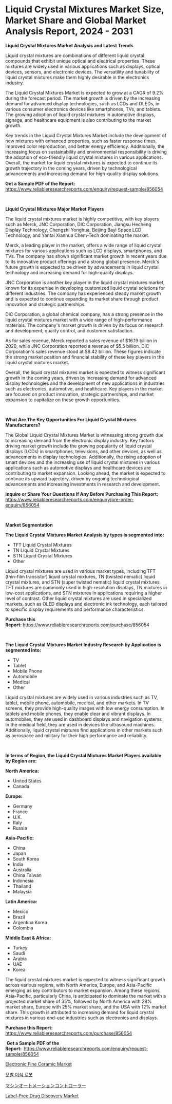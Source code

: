 <p><h1>Liquid Crystal Mixtures Market Size, Market Share and Global Market Analysis Report, 2024 - 2031</h1></p><p><strong>Liquid Crystal Mixtures Market Analysis and Latest Trends</strong></p>
<p><p>Liquid crystal mixtures are combinations of different liquid crystal compounds that exhibit unique optical and electrical properties. These mixtures are widely used in various applications such as displays, optical devices, sensors, and electronic devices. The versatility and tunability of liquid crystal mixtures make them highly desirable in the electronics industry.</p><p>The Liquid Crystal Mixtures Market is expected to grow at a CAGR of 9.2% during the forecast period. The market growth is driven by the increasing demand for advanced display technologies, such as LCDs and OLEDs, in various consumer electronics devices like smartphones, TVs, and tablets. The growing adoption of liquid crystal mixtures in automotive displays, signage, and healthcare equipment is also contributing to the market growth.</p><p>Key trends in the Liquid Crystal Mixtures Market include the development of new mixtures with enhanced properties, such as faster response times, improved color reproduction, and better energy efficiency. Additionally, the increasing focus on sustainability and environmental responsibility is driving the adoption of eco-friendly liquid crystal mixtures in various applications. Overall, the market for liquid crystal mixtures is expected to continue its growth trajectory in the coming years, driven by technological advancements and increasing demand for high-quality display solutions.</p></p>
<p><strong>Get a Sample PDF of the Report:&nbsp;</strong> <a href="https://www.reliableresearchreports.com/enquiry/request-sample/856054">https://www.reliableresearchreports.com/enquiry/request-sample/856054</a></p>
<p>&nbsp;</p>
<p><strong>Liquid Crystal Mixtures Major Market Players</strong></p>
<p><p>The liquid crystal mixtures market is highly competitive, with key players such as Merck, JNC Corporation, DIC Corporation, Jiangsu Hecheng Display Technology, Chengzhi Yonghua, Beijing Bayi Space LCD Technology, and Yantai Xianhua Chem-Tech dominating the market. </p><p>Merck, a leading player in the market, offers a wide range of liquid crystal mixtures for various applications such as LCD displays, smartphones, and TVs. The company has shown significant market growth in recent years due to its innovative product offerings and a strong global presence. Merck's future growth is expected to be driven by advancements in liquid crystal technology and increasing demand for high-quality displays.</p><p>JNC Corporation is another key player in the liquid crystal mixtures market, known for its expertise in developing customized liquid crystal solutions for different industries. The company has experienced steady market growth and is expected to continue expanding its market share through product innovation and strategic partnerships.</p><p>DIC Corporation, a global chemical company, has a strong presence in the liquid crystal mixtures market with a wide range of high-performance materials. The company's market growth is driven by its focus on research and development, quality control, and customer satisfaction.</p><p>As for sales revenue, Merck reported a sales revenue of $16.19 billion in 2020, while JNC Corporation reported a revenue of $5.5 billion. DIC Corporation's sales revenue stood at $8.42 billion. These figures indicate the strong market position and financial stability of these key players in the liquid crystal mixtures market. </p><p>Overall, the liquid crystal mixtures market is expected to witness significant growth in the coming years, driven by increasing demand for advanced display technologies and the development of new applications in industries such as electronics, automotive, and healthcare. Key players in the market are focused on product innovation, strategic partnerships, and market expansion to capitalize on these growth opportunities.</p></p>
<p>&nbsp;</p>
<p><strong>What Are The Key Opportunities For Liquid Crystal Mixtures Manufacturers?</strong></p>
<p><p>The Global Liquid Crystal Mixtures Market is witnessing strong growth due to increasing demand from the electronic display industry. Key factors driving market growth include the growing popularity of liquid crystal displays (LCDs) in smartphones, televisions, and other devices, as well as advancements in display technologies. Additionally, the rising adoption of smart devices and the increasing use of liquid crystal mixtures in various applications such as automotive displays and healthcare devices are contributing to market expansion. Looking ahead, the market is expected to continue its upward trajectory, driven by ongoing technological advancements and increasing investments in research and development.</p></p>
<p><strong>Inquire or Share Your Questions If Any Before Purchasing This Report:</strong> <a href="https://www.reliableresearchreports.com/enquiry/pre-order-enquiry/856054">https://www.reliableresearchreports.com/enquiry/pre-order-enquiry/856054</a></p>
<p>&nbsp;</p>
<p><strong>Market Segmentation</strong></p>
<p><strong>The Liquid Crystal Mixtures Market Analysis by types is segmented into:</strong></p>
<p><ul><li>TFT Liquid Crystal Mixtures</li><li>TN Liquid Crystal Mixtures</li><li>STN Liquid Crystal Mixtures</li><li>Other</li></ul></p>
<p><p>Liquid crystal mixtures are used in various market types, including TFT (thin-film transistor) liquid crystal mixtures, TN (twisted nematic) liquid crystal mixtures, and STN (super twisted nematic) liquid crystal mixtures. TFT mixtures are commonly used in high-resolution displays, TN mixtures in low-cost applications, and STN mixtures in applications requiring a higher level of contrast. Other liquid crystal mixtures are used in specialized markets, such as OLED displays and electronic ink technology, each tailored to specific display requirements and performance characteristics.</p></p>
<p><strong>Purchase this Report:&nbsp;</strong><a href="https://www.reliableresearchreports.com/purchase/856054">https://www.reliableresearchreports.com/purchase/856054</a></p>
<p>&nbsp;</p>
<p><strong>The Liquid Crystal Mixtures Market Industry Research by Application is segmented into:</strong></p>
<p><ul><li>TV</li><li>Tablet</li><li>Mobile Phone</li><li>Automobile</li><li>Medical</li><li>Other</li></ul></p>
<p><p>Liquid crystal mixtures are widely used in various industries such as TV, tablet, mobile phone, automobile, medical, and other markets. In TV screens, they provide high-quality images with low energy consumption. In tablets and mobile phones, they enable clear and vibrant displays. In automobiles, they are used in dashboard displays and navigation systems. In the medical field, they are used in devices like ultrasound machines. Additionally, liquid crystal mixtures find applications in other markets such as aerospace and military for their high performance and reliability.</p></p>
<p>&nbsp;</p>
<p><strong>In terms of Region, the Liquid Crystal Mixtures Market Players available by Region are:</strong></p>
<p>
    <p> <strong> North America: </strong>
        <ul>
            <li>United States</li>
            <li>Canada</li>
        </ul>
        </p> 
    <p> <strong> Europe: </strong>
        <ul>
            <li>Germany</li>
            <li>France</li>
            <li>U.K.</li>
            <li>Italy</li>
            <li>Russia</li>
        </ul>
        </p> 
    <p> <strong> Asia-Pacific: </strong>
        <ul>
            <li>China</li>
            <li>Japan</li>
            <li>South Korea</li>
            <li>India</li>
            <li>Australia</li>
            <li>China Taiwan</li>
            <li>Indonesia</li>
            <li>Thailand</li>
            <li>Malaysia</li>
        </ul>
        </p> 
    <p> <strong> Latin America: </strong>
        <ul>
            <li>Mexico</li>
            <li>Brazil</li>
            <li>Argentina Korea</li>
            <li>Colombia</li>
        </ul>
        </p> 
    <p> <strong> Middle East & Africa: </strong>
        <ul>
            <li>Turkey</li>
            <li>Saudi</li>
            <li>Arabia</li>
            <li>UAE</li>
            <li>Korea</li>
        </ul>
    </p>
    </p>
<p><p>The liquid crystal mixtures market is expected to witness significant growth across various regions, with North America, Europe, and Asia-Pacific emerging as key contributors to market expansion. Among these regions, Asia-Pacific, particularly China, is anticipated to dominate the market with a projected market share of 35%, followed by North America with 28% market share, Europe with 25% market share, and the USA with 12% market share. This growth is attributed to increasing demand for liquid crystal mixtures in various end-use industries such as electronics and displays.</p></p>
<p><strong>Purchase this Report: </strong><a href="https://www.reliableresearchreports.com/purchase/856054">https://www.reliableresearchreports.com/purchase/856054</a></p>
<p>&nbsp;<strong>Get a Sample PDF of the Report:&nbsp;&nbsp;</strong><a href="https://www.reliableresearchreports.com/enquiry/request-sample/856054">https://www.reliableresearchreports.com/enquiry/request-sample/856054</a></p>
<p><strong></strong></p>
<p><p><a href="https://view.publitas.com/reportprime-1/electronic-fine-ceramic-market-with-the-goal-of-estimating-the-market-size-and-future-growth-potential-of-various-market-segments-based-on-component-applications-end-user-and-region/">Electronic Fine Ceramic Market</a></p><p><a href="https://medium.com/@percyhagernes9778/%ED%97%A4%EC%96%B4-%EC%9D%B4%EC%8B%9D-%EB%A1%9C%EB%B4%87-%EC%8B%9C%EC%9E%A5-%EC%8B%9C%EC%9E%A5-cagr-%EC%8B%9C%EC%9E%A5-%ED%8A%B8%EB%A0%8C%EB%93%9C-%EB%B0%8F-%EC%84%B1%EC%9E%A5-%EC%A0%84%EB%9E%B5%EC%97%90-%EB%8C%80%ED%95%9C-%ED%86%B5%EC%B0%B0%EB%A0%A5-4b824915395c">모발 이식 로봇</a></p><p><a href="https://medium.com/@susanjprice2023/%E6%A9%9F%E6%A2%B0%E3%82%AA%E3%83%BC%E3%83%88%E3%83%A1%E3%83%BC%E3%82%B7%E3%83%A7%E3%83%B3%E3%82%B3%E3%83%B3%E3%83%88%E3%83%AD%E3%83%BC%E3%83%A9%E3%83%BC%E5%B8%82%E5%A0%B4%E3%83%AC%E3%83%9D%E3%83%BC%E3%83%88%E3%81%AF-%E3%81%93%E3%81%AE%E5%B8%82%E5%A0%B4%E3%81%AE%E6%9C%80%E6%96%B0%E3%81%AE%E3%83%88%E3%83%AC%E3%83%B3%E3%83%89%E3%82%84%E6%88%90%E9%95%B7%E6%A9%9F%E4%BC%9A%E3%82%92%E6%98%8E%E3%82%89%E3%81%8B%E3%81%AB%E3%81%97%E3%81%A6%E3%81%84%E3%81%BE%E3%81%99-432122c650c9">マシンオートメーションコントローラー</a></p><p><a href="https://natural-crush-b99.notion.site/Insights-into-Label-Free-Drug-Discovery-Market-Size-Analysing-Market-Share-Trends-and-Growth-from-ac3ddec62e4142378a07275e21873fbf">Label-Free Drug Discovery Market</a></p></p>